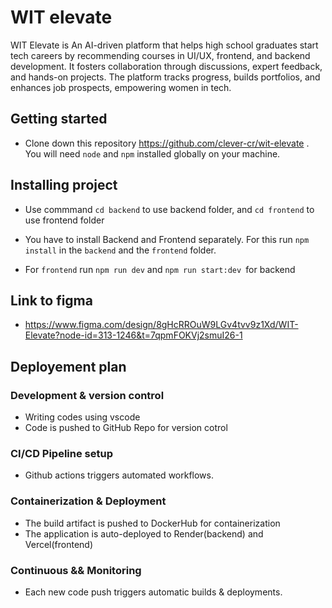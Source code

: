 # WIT elevate

WIT Elevate is An AI-driven platform that helps high school graduates start tech careers by recommending courses in UI/UX, frontend, and backend development. It fosters collaboration through discussions, expert feedback, and hands-on projects. The platform tracks progress, builds portfolios, and enhances job prospects, empowering women in tech.

## Getting started

- Clone down this repository https://github.com/clever-cr/wit-elevate . You will need `node` and `npm` installed globally on your machine.

## Installing project

- Use commmand `cd backend` to use backend folder, and `cd frontend` to use frontend folder


- You have to install Backend and Frontend separately. For this run `npm install` in the `backend` and the `frontend` folder.


- For `frontend` run `npm run dev` and `npm run start:dev `for backend

## Link to figma
- https://www.figma.com/design/8gHcRROuW9LGv4tvv9z1Xd/WIT-Elevate?node-id=313-1246&t=7qpmFOKVj2smuI26-1

## Deployement plan
### Development &  version control
- Writing codes using vscode
- Code is pushed to GitHub Repo for version cotrol
### CI/CD Pipeline setup
- Github actions triggers automated workflows.
### Containerization & Deployment
- The build artifact is pushed to DockerHub for containerization
- The application is auto-deployed to Render(backend) and Vercel(frontend)
### Continuous && Monitoring
- Each new code push triggers automatic builds & deployments.